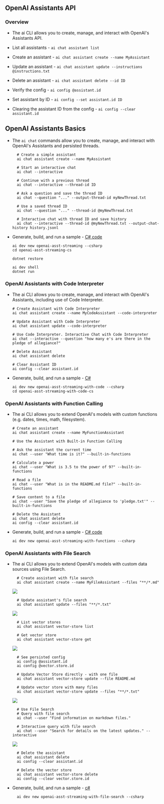 ## OpenAI Assistants API
### Overview

* The ai CLI allows you to create, manage, and interact with OpenAI's Assistants API.

* List all assistants - ``` ai chat assistant list ```
* Create an assistant - ``` ai chat assistant create --name MyAssistant ```
* Update an assistant - ``` ai chat assistant update --instructions @instructions.txt ```
* Delete an assistant - ``` ai chat assistant delete --id ID ```
* Verify the config - ``` ai config @assistant.id ```
* Set assistant by ID - ``` ai config --set assistant.id ID ```
* Clearing the assistant ID from the config - ``` ai config --clear assistant.id ```

## OpenAI Assistants Basics

* The ``` ai chat ``` commands allow you to create, manage, and interact with OpenAI's Assistants and persisted threads.

  ```  
    # Create a simple assistant
    ai chat assistant create --name MyAssistant
    
    # Start an interactive chat
    ai chat --interactive
    
    # Continue with a previous thread
    ai chat --interactive --thread-id ID
    
    # Ask a question and save the thread ID
    ai chat --question "..." --output-thread-id myNewThread.txt
    
    # Use a saved thread ID
    ai chat --question "..." --thread-id @myNewThread.txt
    
    # Interactive chat with thread ID and save history
    ai chat --interactive --thread-id @myNewThread.txt --output-chat-history history.jsonl
  ```

* Generate, build, and run a sample - <a href="https://thebookof.ai/openai-asst/openai-asst-streaming-cs/sample-overview/">C# code</a>
  ```
  ai dev new openai-asst-streaming --csharp
  cd openai-asst-streaming-cs
  
  dotnet restore
  
  ai dev shell
  dotnet run
  ```

### OpenAI Assistants with Code Interpreter
* The ai CLI allows you to create, manage, and interact with OpenAI's Assistants, including use of Code Interpreter.
  ```
  # Create Assistant with Code Interpreter
  ai chat assistant create --name MyCodeAssistant --code-interpreter
  
  # Update Assistant with Code Interpreter
  ai chat assistant update --code-interpreter
  
  # Use Code Interpreter. Interactive Chat with Code Interpreter
  ai chat --interactive --question "how many e's are there in the pledge of allegiance?"
  
  # Delete Assistant
  ai chat assistant delete
  
  # Clear Assistant ID
  ai config --clear assistant.id
  ```

* Generate, build, and run a sample - <a href="https://thebookof.ai/openai-asst/openai-asst-streaming-with-code-cs/sample-overview/">C#</a>
  ``` 
  ai dev new openai-asst-streaming-with-code --csharp
  cd openai-asst-streaming-with-code-cs
  ```

### OpenAI Assistants with Function Calling

* The ai CLI allows you to extend OpenAI's models with custom functions (e.g. dates, times, math, filesystem).

  ```
  # Create an assistant
  ai chat assistant create --name MyFunctionAssistant
  
  # Use the Assistant with Built-in Function Calling
  
  # Ask the assistant the current time
  ai chat --user "What time is it?" --built-in-functions
  
  # Calculate a power
  ai chat --user "What is 3.5 to the power of 9?" --built-in-functions
  
  # Read a file
  ai chat --user "What is in the README.md file?" --built-in-functions
  
  # Save content to a file
  ai chat --user "Save the pledge of allegiance to 'pledge.txt'" --built-in-functions
  
  # Delete the Assistant
  ai chat assistant delete
  ai config --clear assistant.id
  ```

* Generate, build, and run a sample - <a href="https://thebookof.ai/openai-asst/openai-asst-streaming-with-functions-cs/sample-overview/">C# code</a>
  ```
  ai dev new openai-asst-streaming-with-functions --csharp
  ```

### OpenAI Assistants with File Search
* The ai CLI allows you to extend OpenAI's models with custom data sources using File Search.

  ```
    # Create assistant with file search
    ai chat assistant create --name MyFileAssistant --files "**/*.md"
  ```
  <img src="https://github.com/mkader/Book-of-AI---Azure/blob/main/img/02.15.assistants_file_search.png">
  
  ```
    # Update assistant's file search
    ai chat assistant update --files "**/*.txt"
  ```
  <img src="https://github.com/mkader/Book-of-AI---Azure/blob/main/img/02.16.assistants_file_update.png">
  
  ```  
    # List vector stores
    ai chat assistant vector-store list
    
    # Get vector store
    ai chat assistant vector-store get
  ```
  <img src="https://github.com/mkader/Book-of-AI---Azure/blob/main/img/02.17.assistants_vector.png">
  
  ```  
    # See persisted config
    ai config @assistant.id
    ai config @vector.store.id
    
    # Update Vector Store directly - with one file
    ai chat assistant vector-store update --file README.md
    
    # Update vector store with many files
    ai chat assistant vector-store update --files "**/*.txt"
  ```
  <img src="https://github.com/mkader/Book-of-AI---Azure/blob/main/img/02.18.assistants_vector_update.png">
  
  ```  
    # Use File Search
    # Query with file search
    ai chat --user "Find information on markdown files."
    
    # Interactive query with file search
    ai chat --user "Search for details on the latest updates." --interactive
  ```
  <img src="https://github.com/mkader/Book-of-AI---Azure/blob/main/img02.19.assistants_chat.png">
 
  ```   
    # Delete the assistant
    ai chat assistant delete
    ai config --clear assistant.id
    
    # Delete the vector store
    ai chat assistant vector-store delete
    ai config --clear vector.store.id
  ```

* Generate, build, and run a sample - <a href="https://thebookof.ai/openai-asst/openai-asst-streaming-with-file-search-cs/sample-overview/">c#</a>
  ```
    ai dev new openai-asst-streaming-with-file-search --csharp
  ```
